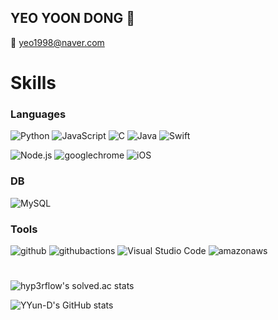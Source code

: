 ## YEO YOON DONG 👋

📧 yeo1998@naver.com
# Skills

### Languages
![Python](https://img.shields.io/badge/Python-3776AB.svg?&style=for-the-badge&logo=Python&logoColor=white)
![JavaScript](https://img.shields.io/badge/JavaScript-F7DF1E.svg?&style=for-the-badge&logo=JavaScript&logoColor=white)
![C](https://img.shields.io/badge/C-A8B9CC.svg?&style=for-the-badge&logo=C&logoColor=white)
![Java](https://img.shields.io/badge/Java-007396.svg?&style=for-the-badge&logo=Java&logoColor=white)
![Swift](https://img.shields.io/badge/Swift-F05138.svg?&style=for-the-badge&logo=Swift&logoColor=white)

![Node.js](https://img.shields.io/badge/Node.js-339933.svg?&style=for-the-badge&logo=Node.js&logoColor=white)
![googlechrome](https://img.shields.io/badge/chrome%20extension-4285F4.svg?&style=for-the-badge&logo=googlechrome&logoColor=white)
![iOS](https://img.shields.io/badge/iOS-000000.svg?&style=for-the-badge&logo=iOS&logoColor=white)

### DB
![MySQL](https://img.shields.io/badge/MySQL-4479A1.svg?&style=for-the-badge&logo=MySQL&logoColor=white)

### Tools
![github](https://img.shields.io/badge/github-181717.svg?&style=for-the-badge&logo=github&logoColor=white)
![githubactions](https://img.shields.io/badge/github%20actions-2088FF.svg?&style=for-the-badge&logo=githubactions&logoColor=white)
![Visual Studio Code](https://img.shields.io/badge/Visual%20Studio%20Code-007ACC.svg?&style=for-the-badge&logo=Visual%20Studio%20Code&logoColor=white)
![amazonaws](https://img.shields.io/badge/aws-232F3E.svg?&style=for-the-badge&logo=amazonaws&logoColor=white)

#
![hyp3rflow's solved.ac stats](https://github-readme-solvedac.hyp3rflow.vercel.app/api/?handle=yund)

![YYun-D's GitHub stats](https://github-readme-stats.vercel.app/api?username=YYun-D&show_icons=true)

<!--
**YYun-D/YYun-D** is a ✨ _special_ ✨ repository because its `README.md` (this file) appears on your GitHub profile.

Here are some ideas to get you started:

- 🔭 I’m currently working on ...
- 🌱 I’m currently learning ...
- 👯 I’m looking to collaborate on ...
- 🤔 I’m looking for help with ...
- 💬 Ask me about ...
- 📫 How to reach me: ...
- 😄 Pronouns: ...
- ⚡ Fun fact: ...
-->
